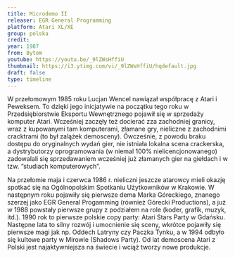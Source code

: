 ```yaml
---
title: Microdemo II
releaser: EGR General Programming
platform: Atari XL/XE
group: polska
credit:
year: 1987
from: Bytom
youtube: https://youtu.be/_9lZWsHffiU
thumbnail: https://i3.ytimg.com/vi/_9lZWsHffiU/hqdefault.jpg
draft: false
type: timeline
---
```


W przełomowym 1985 roku Lucjan Wencel nawiązał współpracę z Atari i Peweksem. To dzięki jego inicjatywie na początku tego roku w Przedsiębiorstwie Eksportu Wewnętrznego pojawił się w sprzedaży komputer Atari. Wcześniej zaczęły też docierać zza zachodniej granicy, wraz z kupowanymi tam komputerami, złamane gry, nieliczne z zachodnimi cracktrami (to był zalążek demosceny). Ówcześnie, z powodu braku dostępu do oryginalnych wydań gier, nie istniała lokalna scena crackerska, a dystrybutorzy oprogramowania (w niemal 100% nielicencjonowanego) zadowalali się sprzedawaniem wcześniej już złamanych gier na giełdach i w tzw. “studiach komputerowych”.

Na przełomie maja i czerwca 1986 r. nieliczni jeszcze atarowcy mieli okazję spotkać się na Ogólnopolskim Spotkaniu Użytkowników w Krakowie. W następnym roku pojawiły się pierwsze dema Marka Góreckiego, znanego szerzej jako EGR General Progamming (również Górecki Productions), a już w 1988 powstały pierwsze grupy z podziałem na role (koder, grafik, muzyk, itd.). 1990 rok to pierwsze polskie copy party: Atari Stars Party w Gdańsku. Następne lata to silny rozwój i umocnienie się sceny, wkrótce pojawiły się pierwsze magi jak np. Oddech Latryny czy Paczka Tynku, a w 1994 odbyło się kultowe party w Mirowie (Shadows Party). Od lat demoscena Atari z Polski jest najaktywniejsza na świecie i wciąż tworzy nowe produkcje.
